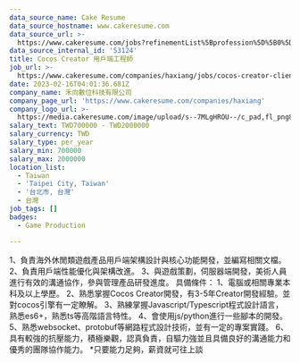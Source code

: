 ```yaml
---
data_source_name: Cake Resume
data_source_hostname: www.cakeresume.com
data_source_url: >-
  https://www.cakeresume.com/jobs?refinementList%5Bprofession%5D%5B0%5D=game-production&range%5Bsalary_range%5D%5Bmin%5D=200000
data_source_internal_id: '53124'
title: Cocos Creator 用戶端工程師
job_url: >-
  https://www.cakeresume.com/companies/haxiang/jobs/cocos-creator-client-engineer
date: 2023-02-16T04:01:36.681Z
company_name: 禾向數位科技有限公司
company_page_url: 'https://www.cakeresume.com/companies/haxiang'
company_logo_url: >-
  https://media.cakeresume.com/image/upload/s--7MLgHROU--/c_pad,fl_png8,h_200,w_200/v1669365195/o2pxpro1hhuz7pghmwob.png
salary_text: TWD700000 - TWD2000000
salary_currency: TWD
salary_type: per_year
salary_min: 700000
salary_max: 2000000
location_list:
  - Taiwan
  - 'Taipei City, Taiwan'
  - '台北市, 台灣'
  - 台灣
job_tags: []
badges:
  - Game Production

---
```


1、負責海外休閒類遊戲產品用戶端架構設計與核心功能開發，並編寫相關文檔。 2、負責用戶端性能優化與架構改進。 3、與遊戲策劃，伺服器端開發，美術人員進行有效的溝通協作，參與管理產品研發進度。 具備條件： 1、電腦或相關專業本科及以上學歷。 2、熟悉掌握Cocos Creator開發，有3-5年Creator開發經驗。並對cocos引擎有一定瞭解。 3、熟練掌握Javascript/Typescript程式設計語言，熟悉es6+，熟悉ts等高階語言特性。 4、會使用js/python進行一些腳本的開發。 5、熟悉websocket、protobuf等網路程式設計技術，並有一定的專案實踐。 6、具有較強的抗壓能力，積極樂觀，認真負責，自驅力強並且具備良好的溝通能力和優秀的團隊協作能力。 *只要能力足夠，薪資就可往上談